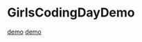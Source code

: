 # GirlsCodingDayDemo
[demo](https://zhang-siming.github.io/GirlsCodingDayDemo/Bootstrap/startbootstrap-clean-blog-gh-pages/index.html)
[demo](https://Zhang-siming.github.io/GirlsCodingDayDemo/试卷/index.html)
